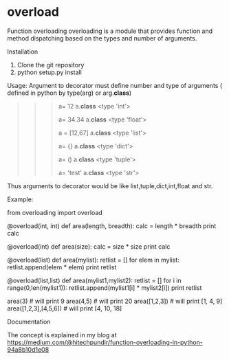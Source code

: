 # overload
Function overloading
overloading is a module that provides function and method dispatching based on the types and number of arguments.

Installation

1. Clone the git repository
2. python setup.py install

Usage:
Argument to decorator must define number and type of arguments ( defined in python by type(arg) or arg.__class__)

>>> a= 12
>>> a.__class__
<type 'int'>
>>>
>>> a= 34.34
>>> a.__class__
<type 'float'>
>>>
>>> a = [12,67]
>>> a.__class__
<type 'list'>
>>>
>>>
>>> a= {}
>>> a.__class__
<type 'dict'>
>>>
>>> a= ()
>>> a.__class__
<type 'tuple'>
>>>
>>> a= 'test'
>>> a.__class__
<type 'str'>

Thus arguments to decorator would be like list,tuple,dict,int,float and str.

Example:

from overloading import overload

@overload(int, int)
def area(length, breadth):
    calc = length * breadth
    print calc

@overload(int)
def area(size):
    calc =  size * size
    print calc

@overload(list)
def area(mylist):
	retlist = []
	for elem in mylist:
		retlist.append(elem * elem)
	print retlist

@overload(list,list)
def area(mylist1,mylist2):
	retlist = []
	for i in range(0,len(mylist1)):
		retlist.append(mylist1[i] * mylist2[i])
	print retlist


area(3)   # will print 9
area(4,5) # will print 20
area([1,2,3]) # will print [1, 4, 9]
area([1,2,3],[4,5,6]) # will print [4, 10, 18]

Documentation

The concept is explained in my blog at https://medium.com/@hitechpundir/function-overloading-in-python-94a8b10d1e08




